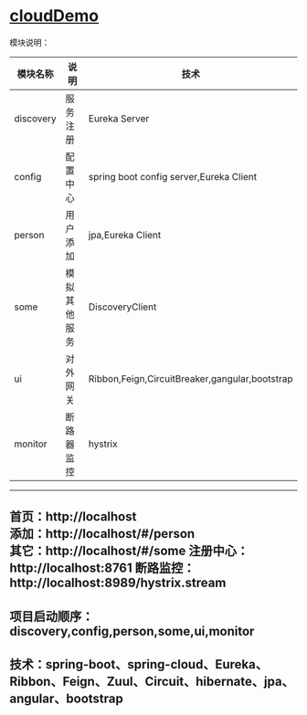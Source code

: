 # [cloudDemo](https://github.com/shuchun/bootExample/tree/master/cloudDemo)  

模块说明：

  模块名称   |     说明      |  技术
  ---------- |  ------------ |  ----------
  discovery  |    服务注册   |  Eureka Server
  config     |    配置中心   |  spring boot config server,Eureka Client
  person     |    用户添加   |  jpa,Eureka Client
  some       |    模拟其他服务 | DiscoveryClient
  ui         |    对外网关   |  Ribbon,Feign,CircuitBreaker,gangular,bootstrap
  monitor    |    断路器监控 |  hystrix
----
首页：http://localhost    
添加：http://localhost/#/person    
其它：http://localhost/#/some
注册中心：http://localhost:8761
断路监控：http://localhost:8989/hystrix.stream
----------
项目启动顺序：discovery,config,person,some,ui,monitor
----
技术：spring-boot、spring-cloud、Eureka、Ribbon、Feign、Zuul、Circuit、hibernate、jpa、angular、bootstrap    
----  